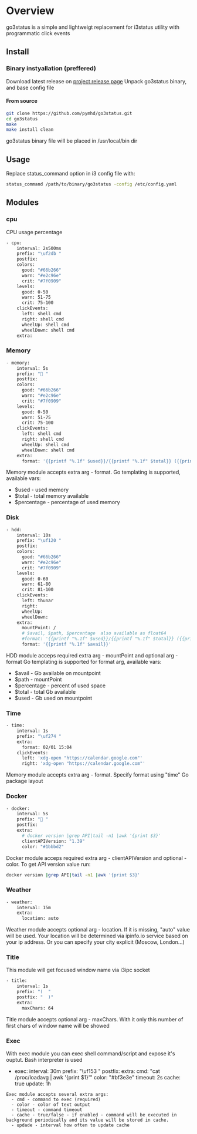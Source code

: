 # Overview
go3status is a simple and lightweigt replacement for i3status utility with programmatic click events

## Install
### Binary instyallation (preffered)
Download latest release on [project release page](https://github.com/pymhd/go3status/releases)
Unpack go3status binary, and base config file
#### From source
```sh
git clone https://github.com/pymhd/go3status.git
cd go3status
make
make install clean
```
go3status binary file will be placed in /usr/local/bin dir 

## Usage
Replace status_command option in i3 config file with:
```sh
status_command /path/to/binary/go3status -config /etc/config.yaml
```
## Modules
### cpu
CPU usage percentage
```sh
- cpu:
    interval: 2s500ms
    prefix: "\uf2db "
    postfix: 
    colors:
      good: "#66b266"
      warn: "#e2c96e"
      crit: "#7f0909"
    levels:
      good: 0-50
      warn: 51-75
      crit: 75-100
    clickEvents:
      left: shell cmd
      right: shell cmd
      wheelUp: shell cmd
      wheelDown: shell cmd
    extra:
```
### Memory
```sh
- memory:
    interval: 5s
    prefix: " "
    postfix:
    colors:
      good: "#66b266"
      warn: "#e2c96e"
      crit: "#7f0909"
    levels:
      good: 0-50
      warn: 51-75
      crit: 75-100
    clickEvents:
      left: shell cmd
      right: shell cmd
      wheelUp: shell cmd
      wheelDown: shell cmd
    extra:
      format: '{{printf "%.1f" $used}}/{{printf "%.1f" $total}} ({{printf "%.0f" $percentage}}%)'
```
Memory module accepts extra arg - format. Go templating is supported, available vars:
  - $used - used memory
  - $total - total memory available
  - $percentage - percentage of used memory

### Disk
```sh
- hdd:
    interval: 10s
    prefix: "\uf120 " 
    postfix: 
    colors:
      good: "#66b266"
      warn: "#e2c96e"
      crit: "#7f0909"
    levels:
      good: 0-60
      warn: 61-80
      crit: 81-100
    clickEvents:
      left: thunar
      right:
      wheelUp:
      wheelDown:
    extra:
      mountPoint: /
      # $avail, $path, $percentage  also available as float64
      #format: '{{printf "%.1f" $used}}/{{printf "%.1f" $total}} ({{printf "%.0f" $percentage}}%)'
      format: '{{printf "%.1f" $avail}}'
```
HDD module acceps required extra arg - mountPoint and optional arg - format
Go templating is supported for format arg, available vars:
  - $avail - Gb available on mountpoint
  - $path - mountPoint
  - $percentage - percent of used space
  - $total - total Gb available
  - $used - Gb used on mountpoint
 
### Time
```sh
- time:
    interval: 1s
    prefix: "\uf274 "
    extra:
      format: 02/01 15:04
    clickEvents:
      left: 'xdg-open "https://calendar.google.com"'
      right: 'xdg-open "https://calendar.google.com"'
```
Memory module accepts extra arg - format. Specify format using "time" Go package layout

### Docker
```sh
- docker:
    interval: 5s
    prefix: " "
    postfix:
    extra:
      # docker version |grep API|tail -n1 |awk '{print $3}'
      clientAPIVersion: "1.39"
      color: "#1bbbd2"
```
Docker module acceps required extra arg - clientAPIVersion and optional - color.
To get API version value run:
```sh
docker version |grep API|tail -n1 |awk '{print $3}'
```
### Weather 
```sh
- weather:
    interval: 15m
    extra:
      location: auto
```
Weather module accepts optional arg - location. If it is missing, "auto" value will be used. Your location will be determined via ipinfo.io service based on your ip address. Or you can specify your city explicit (Moscow, London...)
### Title
This module will get focused window name via i3ipc socket
```sh
- title:
    interval: 1s
    prefix: "(  "
    postfix: "  )"
    extra:
      maxChars: 64
```
Title module accepts optional arg - maxChars. With it only this number of first chars of window name will be showed

### Exec
With exec module you can exec shell command/script and expose it's ouptut. Bash interpreter is used
- exec:
    interval: 30m
    prefix: "\uf153 " 
    postfix:
    extra:
      cmd: "cat /proc/loadavg | awk '{print $1}'"
      color: "#bf3e3e"
      timeout: 2s
      cache: true
      update: 1h
```
Exec module accepts several extra args:
  - cmd - command to exec (required)
  - color - color of text output
  - timeout - command timeout
  - cache - true/false - if enabled - command will be executed in background periodically and its value will be stored in cache.
  - updade - interval how often to update cache
